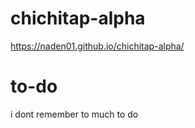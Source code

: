 # chichitap-alpha
https://naden01.github.io/chichitap-alpha/

<h1>to-do</h1>
i dont remember to much to do
